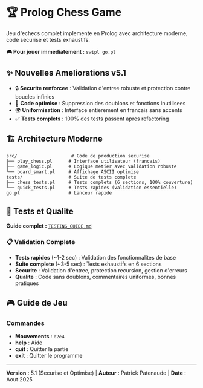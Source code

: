 # 🏆 Prolog Chess Game

Jeu d'echecs complet implemente en Prolog avec architecture moderne, code securise et tests exhaustifs.

**🎮 Pour jouer immediatement :** `swipl go.pl`

## ✨ **Nouvelles Ameliorations v5.1**
- 🔒 **Securite renforcee** : Validation d'entree robuste et protection contre boucles infinies
- 🧹 **Code optimise** : Suppression des doublons et fonctions inutilisees  
- 🌍 **Uniformisation** : Interface entierement en francais sans accents
- ✅ **Tests complets** : 100% des tests passent apres refactoring

## 🏗️ **Architecture Moderne**

```
src/                    # Code de production securise
├── play_chess.pl      # Interface utilisateur (francais)
├── game_logic.pl      # Logique metier avec validation robuste
└── board_smart.pl     # Affichage ASCII optimise
tests/                 # Suite de tests complete
├── chess_tests.pl     # Tests complets (6 sections, 100% couverture)
└── quick_tests.pl     # Tests rapides (validation essentielle)
go.pl                  # Lanceur rapide
```

## 🧪 **Tests et Qualite**

**Guide complet :** [`TESTING_GUIDE.md`](TESTING_GUIDE.md)

### **📋 Validation Complete**

- **Tests rapides** (~1-2 sec) : Validation des fonctionnalites de base
- **Suite complete** (~3-5 sec) : Tests exhaustifs en 6 sections
- **Securite** : Validation d'entree, protection recursion, gestion d'erreurs
- **Qualite** : Code sans doublons, commentaires uniformes, bonnes pratiques

## 🎮 **Guide de Jeu**

### **Commandes**
- **Mouvements** : `e2e4` 
- **help** : Aide
- **quit** : Quitter la partie
- **exit** : Quitter le programme

---

**Version** : 5.1 (Securise et Optimise) | **Auteur** : Patrick Patenaude | **Date** : Aout 2025